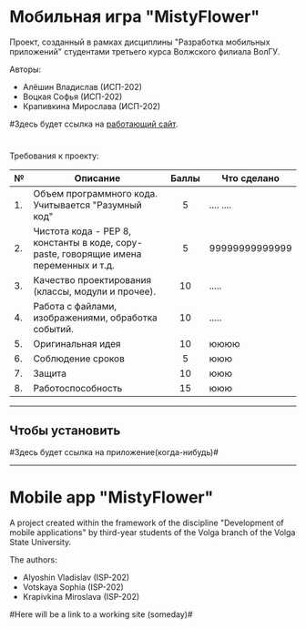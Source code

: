 # Мобильная игра "MistyFlower"
Проект, созданный в рамках дисциплины "Разработка мобильных приложений" студентами третьего курса Волжского филиала ВолГУ.
   
Авторы:
- Алёшин Владислав (ИСП-202)
- Воцкая Софья (ИСП-202)
- Крапивкина Мирослава (ИСП-202)

#Здесь будет ссылка на [работающий сайт](http://mistyflower.ru).
#


Требования к проекту:

| №    | Описание                                                                                                                                                                                              |           Баллы            | Что сделано                                                                                                                                                                                                                                                                                                                                                                                                                                                                                                                                                                                                                                                                                    |
|------|-------------------------------------------------------------------------------------------------------------------------------------------------------------------------------------------------------|:--------------------------:|------------------------------------------------------------------------------------------------------------------------------------------------------------------------------------------------------------------------------------------------------------------------------------------------------------------------------------------------------------------------------------------------------------------------------------------------------------------------------------------------------------------------------------------------------------------------------------------------------------------------------------------------------------------------------------------------|
| 1.   | Объем программного кода. Учитывается "Разумный код"                                                                                                                    |             5              |     ....            ....                                                                                                                                                                                                                                                                                                                                                                                                                                                                                                                                                                                                                   |
| 2.   | Чистота кода - PEP 8, константы в коде, copy-paste, говорящие имена переменных и т.д.                                                                                                                                                            |                       5                     | 99999999999999 |
| 3.   | Качество проектирования (классы, модули и прочее).                                                                                                                                       |             10             | .....                                                                                                                                                                                                                                                                                                                                                                                                                                                                                                                                                                                                                                                          |
| 4.   | Работа с файлами, изображениями, обработка событий.                                                                                                                              |             10             | .....                                                                                                                                                                                                                                                                                                                                                                                                                                                                                                                                                                                                                                                           |
| 5.   | Оригинальная идея                                                                                                                                                             |             10             |        юююю                                                                                                                                                                                                                                                                                                                                                                                                                                                                                                                                                                                                                                                                                        |
| 6.   | Соблюдение сроков                                                                                                                                   |    5   |                                                                                                                                                                                                ююю                                                                                                                                                                                                                                                                                                                                                                                                                                                                                                |
| 7.   | Защита                                                                                                                                                   |             10             |          ююю                                                                                                                                                                                                                                                                                                                                                                                                                                                                                                                                                                                                                                                                    |
| 8.   | Работоспособность                                                                                                                                                               |             15             |        ююю                                                                                                                                                                                                                                                                                                                                                                                                                                                                                                                       |

---

## Чтобы установить
#Здесь будет ссылка на приложение(когда-нибудь)#

---

# Mobile app "MistyFlower"
A project created within the framework of the discipline "Development of mobile applications" by third-year students of the Volga branch of the Volga State University.
   
The authors:
- Alyoshin Vladislav (ISP-202)
- Votskaya Sophia (ISP-202)
- Krapivkina Miroslava (ISP-202)

#Here will be a link to a working site (someday)#

